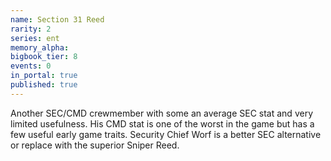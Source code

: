 ```yaml
---
name: Section 31 Reed
rarity: 2
series: ent
memory_alpha:
bigbook_tier: 8
events: 0
in_portal: true
published: true
---
```


Another SEC/CMD crewmember with some an average SEC stat and very limited usefulness. His CMD stat is one of the worst in the game but has a few useful early game traits. Security Chief Worf is a better SEC alternative or replace with the superior Sniper Reed.
